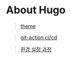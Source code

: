 # About Hugo
> [theme](https://devilslab.in/timeline/)

> [git-action ci/cd](https://velog.io/@ceres/Github-Action%EC%9C%BC%EB%A1%9C-hugo%EB%B8%94%EB%A1%9C%EA%B7%B8-%EC%9E%90%EB%8F%99-%EB%B0%B0%ED%8F%AC%ED%95%98%EA%B8%B0)

>  [환경 설정 과정](https://github.com/Integerous/Integerous.github.io)